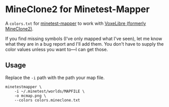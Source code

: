 # MineClone2 for Minetest-Mapper

A `colors.txt` for
[minetest-mapper](https://github.com/mireq/minetest-mapper-cpp) to work
with [VoxeLibre (formerly
MineClone2)](https://content.minetest.net/packages/Wuzzy/mineclone2/).

If you find missing symbols (I've only mapped what I've seen), let me
know what they are in a bug report and I'll add them. You don't have to
supply the color values unless you want to—I can get those.

## Usage

Replace the `-i` path with the path your map file.

```
minetestmapper \
    -i ~/.minetest/worlds/MAPFILE \
    -o mcmap.png \
    --colors colors.mineclone.txt
```
